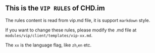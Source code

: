 ## This is the `VIP RULES` of CHD.im

The rules content is read from vip.md file, it is support `markdown` style.

If you want to change these rules, please modify the .md file at `modules/vip/client/templates/vip-xx.md`.

The `xx` is the language flag, like `zh`,`en` etc.